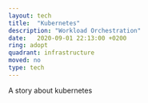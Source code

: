 ```yaml
---
layout: tech
title:  "Kubernetes"
description: "Workload Orchestration"
date:   2020-09-01 22:13:00 +0200
ring: adopt
quadrant: infrastructure
moved: no
type: tech
---
```


A story about kubernetes